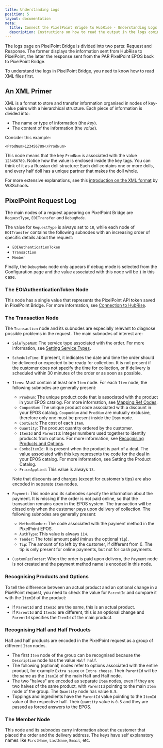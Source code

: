 ```yaml
---
title: Understanding Logs
position: 5
layout: documentation
meta:
  title: Connect the PixelPoint Brigde to HubRise - Understanding Logs
  description: Instructions on how to read the output in the logs coming from the PixelPoint Brigde. Synchronise data between your EPOS and your apps.
---
```


The logs page on PixelPoint Bridge is divided into two parts: Request and Response. The former displays the information sent from HubRise to PixelPoint, the latter the response sent from the PAR PixelPoint EPOS back to PixelPoint Bridge.

To understand the logs in PixelPoint Bridge, you need to know how to read XML files first.

## An XML Primer

XML is a format to store and transfer information organised in nodes of key-value pairs with a hierarchical structure. Each piece of information is divided into:

- The name or type of information (the _key_).
- The content of the information (the _value_).

Consider this example:

`<ProdNum>123456789</ProdNum>`

This node means that the key `ProdNum` is associated with the value `123456789`. Notice how the value is enclosed inside the key tags. You can think of it as a Russian doll structure: Each doll contains one or more dolls, and every half doll has a unique partner that makes the doll whole.

For more extensive explanations, see this [introduction on the XML format](https://www.w3schools.com/xml/xml_whatis.asp) by W3Schools.

## PixelPoint Request Log

The main nodes of a request appearing on PixelPoint Bridge are `RequestType`, `EOITransfer` and `DebugMode`.

The value for `RequestType` is always set to `10`, while each node of `EOITransfer` contains the following subnodes with an increasing order of specific details about the request:

- `EOIAuthenticationToken`
- `Transaction`
- `Member`

Finally, the `DebugMode` node only appears if debug mode is selected from the Configuration page and the value associated with this node will be `1` in this case.

### The EOIAuthenticationToken Node

This node has a single value that represents the PixelPoint API token saved in PixelPoint Bridge. For more information, see [Connection to HubRise](/apps/pixelpoint-bridge/connect-hubrise/).

### The Transaction Node

The `Transaction` node and its subnodes are especially relevant to diagnose possible problems in the request. The main subnodes of interest are:

- `SaleTypeNum`: The service type associated with the order. For more information, see [Setting Service Types](apps/pixelpoint/map-ref-codes#setting-service-types).

- `ScheduleTime`: If present, it indicates the date and time the order should be delivered or expected to be ready for collection. It is not present if the customer does not specify the time for collection, or if delivery is scheduled within 30 minutes of the order or as soon as possible.

- `Items`: Must contain at least one `Item` node. For each `Item` node, the following subnodes are generally present:

  - `ProdNum`: The unique product code that is associated with the product in your EPOS catalog. For more information, see [Mapping Ref Codes](/apps/pixelpoint/map-ref-codes/).
  - `CouponNum`: The unique product code associated with a discount in your EPOS catalog. `CouponNum` and `ProdNum` are mutually exclusive, therefore only one must be present inside the `Item` node.
  - `CostEach`: The cost of each `Item`.
  - `Quantity`: The product quantity ordered by the customer.
  - `ItemId` and `ParentId`: Integer numbers used together to identify products from options. For more information, see [Recognising Products and Options](/apps/pixelpoint-bridge/understanding-logs/#recognising-products-and-options).
  - `ComboItemId`: It is present when the product is part of a deal. The value associated with this key represents the code for the deal in your EPOS catalog. For more information, see Setting the Product Catalog.
  - `PriceApplied`: This value is always `13`.

  Note that discounts and charges (except for customer's tips) are also encoded in separate `Item` nodes.

- `Payment`: This node and its subnodes specify the information about the payment. It is missing if the order is not paid online, so that the transaction remains open in the EPOS system. The transaction will be closed only when the customer pays upon delivery of collection. The following subnodes are generally present:

  - `MethodNumber`: The code associated with the payment method in the PixelPoint EPOS.
  - `AuthType`: This value is always `114`.
  - `Tender`: The total amount paid (minus the optional `Tip`).
  - `Tip`: The amount of tip left by the customer, if different from 0. The tip is only present for online payments, but not for cash payments.

- `CustomRecFooter`: When the order is paid upon delivery, the `Payment` node is not created and the payment method name is encoded in this node.

### Recognising Products and Options

To tell the difference between an actual product and an optional change in a PixelPoint request, you need to check the value for `ParentId` and compare it with the `ItemId` of the product:

- If `ParentId` and `ItemId` are the same, this is an actual product.
- If `ParentId` and `ItemId` are different, this is an optional change and `ParentId` specifies the `ItemId` of the main product.

### Recognising Half and Half Products

Half and half products are encoded in the PixelPoint request as a group of different `Item` nodes.

- The first `Item` node of the group can be recognised because the `Description` node has the value `Half half`.
- The following (optional) nodes refer to options associated with the entire product, for example `Extra sauce` or `Extra cheese`. Their `ParentId` will be the same as the `ItemId` of the main Half and Half node.
- The two "halves" are encoded as separate `Item` nodes, even if they are two halves of the same product, with `ParentId` pointing to the main `Item` node of the group. The `Quantity` node has value `0.5`.
- Toppings and ingredients have the `ParentId` value pointing to the `ItemId` value of the respective half. Their `Quantity` value is `0.5` and they are passed as forced answers to the EPOS.

### The Member Node

This node and its subnodes carry information about the customer that placed the order and the delivery address. The keys have self explanatory names like `FirstName`, `LastName`, `Email`, etc.
